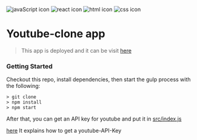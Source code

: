 ![javaScript icon](https://github.com/Zefevr/FinalEvaluation/blob/master/dev-icons/js.svg)
![react icon](https://github.com/Zefevr/FinalEvaluation/blob/master/dev-icons/react.svg)
![html icon](https://github.com/Zefevr/FinalEvaluation/blob/master/dev-icons/html.svg)
![css icon](https://github.com/Zefevr/FinalEvaluation/blob/master/dev-icons/css.svg)

# Youtube-clone app
> This app is deployed and it can be visit [here](https://youtube-clone-zf.herokuapp.com/)

### Getting Started
Checkout this repo, install dependencies, then start the gulp process with the following:

```
> git clone
> npm install
> npm start
```
After that, you can get an API key for youtube and put it in [src/index.js](https://github.com/Zefevr/Youtube-clone-app/blob/master/src/app.js)

[here](https://www.slickremix.com/docs/get-api-key-for-youtube/) It explains how to get a youtube-API-Key



